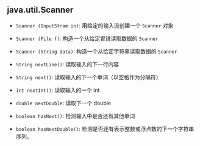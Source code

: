 ## java.util.Scanner

* `Scanner (InputStram in)`: 用给定的输入流创建一个 `Scanner` 对象

* `Scanner (File f)`: 构造一个从给定胃镜读取数据的 `Scanner`

* `Scanner (String data)`: 构造一个从给定字符串读取数据的 `Scanner`

* `String nextLine()`: 读取输入的下一行内容

* `String next()`: 读取输入的下一个单词（以空格作为分隔符）

* `int nextInt()`: 读取输入的一个 int

* `double nextDouble`: 读取下一个 double

* `boolean hasNext()`: 检测输入中是否还有其他单词

* `boolean hasNextDouble()`: 检测是否还有表示整数或浮点数的下一个字符串序列。
